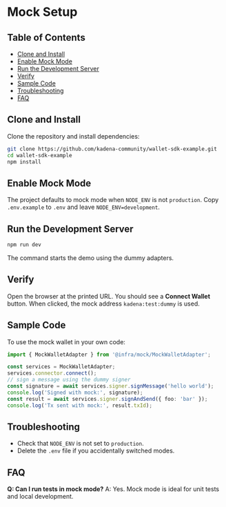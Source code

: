 # Mock Setup

## Table of Contents
- [Clone and Install](#clone-and-install)
- [Enable Mock Mode](#enable-mock-mode)
- [Run the Development Server](#run-the-development-server)
- [Verify](#verify)
- [Sample Code](#sample-code)
- [Troubleshooting](#troubleshooting)
- [FAQ](#faq)

## Clone and Install
Clone the repository and install dependencies:
```bash
git clone https://github.com/kadena-community/wallet-sdk-example.git
cd wallet-sdk-example
npm install
```

## Enable Mock Mode
The project defaults to mock mode when `NODE_ENV` is not `production`. Copy `.env.example` to `.env` and leave `NODE_ENV=development`.

## Run the Development Server
```bash
npm run dev
```
The command starts the demo using the dummy adapters.

## Verify
Open the browser at the printed URL. You should see a **Connect Wallet** button. When clicked, the mock address `kadena:test:dummy` is used.

## Sample Code
To use the mock wallet in your own code:
```ts
import { MockWalletAdapter } from '@infra/mock/MockWalletAdapter';

const services = MockWalletAdapter;
services.connector.connect();
// sign a message using the dummy signer
const signature = await services.signer.signMessage('hello world');
console.log('Signed with mock:', signature);
const result = await services.signer.signAndSend({ foo: 'bar' });
console.log('Tx sent with mock:', result.txId);
```

## Troubleshooting
- Check that `NODE_ENV` is not set to `production`.
- Delete the `.env` file if you accidentally switched modes.

## FAQ
**Q: Can I run tests in mock mode?**
A: Yes. Mock mode is ideal for unit tests and local development.
